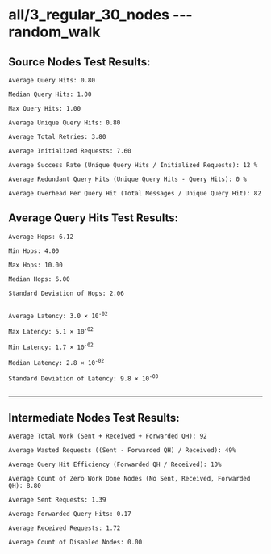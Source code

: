# all/3_regular_30_nodes --- random_walk
## Source Nodes Test Results:
	Average Query Hits: 0.80

	Median Query Hits: 1.00

	Max Query Hits: 1.00

	Average Unique Query Hits: 0.80

	Average Total Retries: 3.80

	Average Initialized Requests: 7.60

	Average Success Rate (Unique Query Hits / Initialized Requests): 12 %

	Average Redundant Query Hits (Unique Query Hits - Query Hits): 0 %

	Average Overhead Per Query Hit (Total Messages / Unique Query Hit): 82



## Average Query Hits Test Results:
<pre><code>Average Hops: 6.12

Min Hops: 4.00

Max Hops: 10.00

Median Hops: 6.00

Standard Deviation of Hops: 2.06


Average Latency: 3.0 × 10<sup>-02</sup>

Max Latency: 5.1 × 10<sup>-02</sup>

Min Latency: 1.7 × 10<sup>-02</sup>

Median Latency: 2.8 × 10<sup>-02</sup>

Standard Deviation of Latency: 9.8 × 10<sup>-03</sup>

</code></pre>

---------------------------------------------
## Intermediate Nodes Test Results:

	Average Total Work (Sent + Received + Forwarded QH): 92

	Average Wasted Requests ((Sent - Forwarded QH) / Received): 49%

	Average Query Hit Efficiency (Forwarded QH / Received): 10%

	Average Count of Zero Work Done Nodes (No Sent, Received, Forwarded QH): 8.80

	Average Sent Requests: 1.39

	Average Forwarded Query Hits: 0.17

	Average Received Requests: 1.72

	Average Count of Disabled Nodes: 0.00

